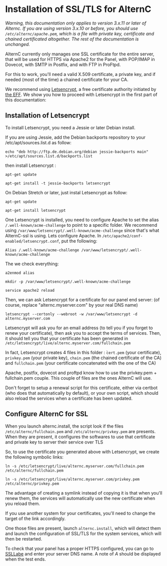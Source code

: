
Installation of SSL/TLS for AlternC
===================================

*Warning, this documentation only applies to version 3.x.11 or later of Alternc. If you are using version 3.x.10 or before, you should use `/etc/alternc/apache.pem`, which is a file with private key, certificate and chained certificated altogether. The rest of the documentation is unchanged.*

AlternC currently only manages one SSL certificate for the entire server, that will be used for HTTPS via Apache2 for the Panel, with POP/IMAP in Dovecot, with SMTP in Postfix, and with FTP in ProFtpd.

For this to work, you'll need a valid X.509 certificate, a private key, and if needed (most of the time) a chained certificate for your CA.

We recommend using [Letsencrypt](https://letsencrypt.org), a free certificate authority initiated by [the EFF](https://www.eff.org). We show you how to proceed with Letsencrypt in the first part of this documentation: 

Installation of Letsencrypt
---------------------------

To install Letsencrypt, you need a Jessie or later Debian install.

If you are using Jessie, add the Debian backports repository to your /etc/apt/sources.list.d as follow:

```
echo "deb http://ftp.de.debian.org/debian jessie-backports main" >/etc/apt/sources.list.d/backports.list
```

then install Letsencrypt : 

```
apt-get update

apt-get install -t jessie-backports letsencrypt 
```

On Debian Stretch or later, just instal Letsencrypt as follow:

```
apt-get update 

apt-get install letsencrypt
```

One Letsencrypt is installed, you need to configure Apache to set the alias `/.well-known/acme-challenge` to point to a specific folder.
We recommend using `/var/www/letsencrypt/.well-known/acme-challenge` since that's what AlternC-ssl is using.
Lets configure Apache. In `/etc/apache2/conf-enabled/letsencrypt.conf`, put the following:

```
Alias /.well-known/acme-challenge /var/www/letsencrypt/.well-known/acme-challenge
```

The we check everything:

```
a2enmod alias

mkdir -p /var/www/letsencrypt/.well-known/acme-challenge

service apache2 reload
```

Then, we can ask Letsencrypt for a certificate for our panel end server: (of course, replace "alternc.myserver.com" by your real DNS name)

```
letsencrypt --certonly --webroot -w /var/www/letsencrypt -d alternc.myserver.com
```

Letsencrypt will ask you for an email address (to tell you if you forget to renew your certificate), then ask you to accept the terms of services.
Then, it should tell you that your certificate has been generated in `/etc/letsencrypt/live/alternc.myserver.com/fullchain.pem`

In fact, Letsencrypt creates 4 files in this folder : ̀`cert.pem` (your certificate), `privkey.pem` (your private key), `chain.pem` (the chained certificate of the CA) and `fullchain.pem` (your certificate concatenated with the one of the CA)

Apache, postfix, dovecot and proftpd know how to use the privkey.pem + fullchain.pem couple. This couple of files are the ones AlternC will use.

Don't forget to setup a renewal script for this certificate, either via certbot (who does that automatically by default), or your own script, which should also reload the services when a certificate has been updated.

Configure AlternC for SSL
-------------------------

When you launch alternc.install, the script look if the files `/etc/alternc/fullchain.pem` and `/etc/alternc/privkey.pem` are presents. When they are present, it configures the softwares to use that certificate and private key to server their service over TLS

So, to use the certificate you generated above with Letsencrypt, we create the following symbolic links:

```
ln -s /etc/letsencrypt/live/alternc.myserver.com/fullchain.pem /etc/alternc/fullchain.pem

ln -s /etc/letsencrypt/live/alternc.myserver.com/privkey.pem /etc/alternc/privkey.pem
```

The advantage of creating a symlink instead of copying it is that when you'll renew them, the services will automatically use the new certificate when you reload them.

If you use another system for your certificates, you'll need to change the target of the link accordingly.

One those files are present, launch `alternc.install`, which will detect them and launch the configuration of SSL/TLS for the system services, which will then be restarted.

To check that your panel has a proper HTTPS configured, you can go to [SSLLabe](https://ssllabs.com) and enter your server DNS name. A note of *A* should be displayed when the test ends.



